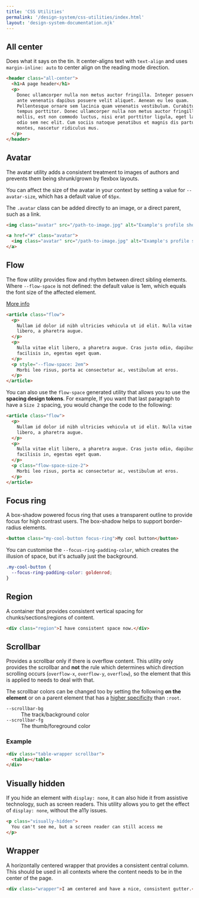 ```yaml
---
title: 'CSS Utilities'
permalink: '/design-system/css-utilities/index.html'
layout: 'design-system-documentation.njk'
---
```


## All center

Does what it says on the tin. It center-aligns text with `text-align` and uses
`margin-inline: auto` to center align on the reading mode direction.

```html
<header class="all-center">
  <h1>A page header</h1>
  <p>
    Donec ullamcorper nulla non metus auctor fringilla. Integer posuere erat a
    ante venenatis dapibus posuere velit aliquet. Aenean eu leo quam.
    Pellentesque ornare sem lacinia quam venenatis vestibulum. Curabitur blandit
    tempus porttitor. Donec ullamcorper nulla non metus auctor fringilla. Duis
    mollis, est non commodo luctus, nisi erat porttitor ligula, eget lacinia
    odio sem nec elit. Cum sociis natoque penatibus et magnis dis parturient
    montes, nascetur ridiculus mus.
  </p>
</header>
```

## Avatar

The avatar utility adds a consistent treatment to images of authors and prevents
them being shrunk/grown by flexbox layouts.

You can affect the size of the avatar in your context by setting a value for
`--avatar-size`, which has a default value of `65px`.

The `.avatar` class can be added directly to an image, or a direct parent, such
as a link.

```html
<img class="avatar" src="/path-to-image.jpg" alt="Example's profile shot" />

<a href="#" class="avatar">
  <img class="avatar" src="/path-to-image.jpg" alt="Example's profile shot" />
</a>
```

## Flow

The flow utility provides flow and rhythm between direct sibling elements.
Where `--flow-space` is not defined: the default value is 1em, which equals
the font size of the affected element.

[More info](https://piccalil.li/quick-tip/flow-utility/)

```html
<article class="flow">
  <p>
    Nullam id dolor id nibh ultricies vehicula ut id elit. Nulla vitae elit
    libero, a pharetra augue.
  </p>
  <p>
    Nulla vitae elit libero, a pharetra augue. Cras justo odio, dapibus ac
    facilisis in, egestas eget quam.
  </p>
  <p style="--flow-space: 2em">
    Morbi leo risus, porta ac consectetur ac, vestibulum at eros.
  </p>
</article>
```

You can also use the `flow-space` generated utility that allows you to use
the **spacing design tokens**. For example, If you want that last paragraph
to have a `Size 2` spacing, you would change the code to the following:

```html
<article class="flow">
  <p>
    Nullam id dolor id nibh ultricies vehicula ut id elit. Nulla vitae elit
    libero, a pharetra augue.
  </p>
  <p>
    Nulla vitae elit libero, a pharetra augue. Cras justo odio, dapibus ac
    facilisis in, egestas eget quam.
  </p>
  <p class="flow-space-size-2">
    Morbi leo risus, porta ac consectetur ac, vestibulum at eros.
  </p>
</article>
```

## Focus ring

A box-shadow powered focus ring that uses a transparent outline to provide
focus for high contrast users. The box-shadow helps to support border-radius
elements.

```html
<button class="my-cool-button focus-ring">My cool button</button>
```

You can customise the `--focus-ring-padding-color`, which creates the
illusion of space, but it's actually just the background.

```css
.my-cool-button {
  --focus-ring-padding-color: goldenrod;
}
```

## Region

A container that provides consistent vertical spacing for
chunks/sections/regions of content.

```html
<div class="region">I have consistent space now.</div>
```

## Scrollbar

Provides a scrollbar only if there is overflow content. This utility only provides the scrollbar and **not** the rule which determines which direction scrolling occurs (`overflow-x`, `overflow-y`, `overflow`), so the element that this is applied to needs to deal with that.

The scrollbar colors can be changed too by setting the following **on the element** or on a parent element that has a [higher specificity](https://web.dev/learn/css/specificity/) than `:root`.

<dl>
<dt><code>--scrollbar-bg</code></dt>
<dd>The track/background color</dd>
<dt><code>--scrollbar-fg</code></dt>
<dd>The thumb/foreground color</dd>
</dl>

### Example

```html
<div class="table-wrapper scrollbar">
  <table></table>
</div>
```

## Visually hidden

If you hide an element with `display: none`, it can also hide it from assistive
technology, such as screen readers. This utility allows you to get the effect
of `display: none`, without the a11y issues.

```html
<p class="visually-hidden">
  You can't see me, but a screen reader can still access me
</p>
```

## Wrapper

A horizontally centered wrapper that provides a consistent central column.
This should be used in all contexts where the content needs to be in the
center of the page.

```html
<div class="wrapper">I am centered and have a nice, consistent gutter.</div>
```
